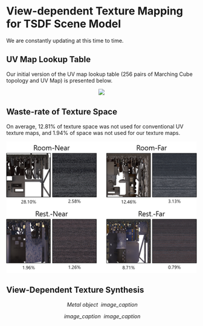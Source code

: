 # View-dependent Texture Mapping for TSDF Scene Model

We are constantly updating at this time to time.

## UV Map Lookup Table

Our initial version of the UV map lookup table (256 pairs of Marching Cube topology and UV Map) is presented below.

<p align="center">
  <img src="images/mcuvlut.png" width=700 />
</p>

## Waste-rate of Texture Space

On average, 12.81% of texture space was not used for conventional UV texture maps, and 1.94% of space was not used for our texture maps.

<p align="center">
  <img src="images/wasteratio.png" width=700 />
</p>

## View-Dependent Texture Synthesis

<p float="left" align="center">
  <img src="images/syn_metals5x5.png" width="300" alt>
  <em>Metal object</em>
  <img src="images/syn_showcase5x5.png" width="300" alt>
  <em>image_caption</em>
</p>

<p float="left" align="center">
  <img src="images/syn_glasses5x5.png" width="300" alt>
  <em>image_caption</em>
  <img src="images/syn_mirror5x5.png" width="300" alt>
  <em>image_caption</em>
</p>
